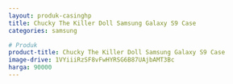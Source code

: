 ```yaml
---
layout: produk-casinghp
title: Chucky The Killer Doll Samsung Galaxy S9 Case
categories: samsung

# Produk
product-title: Chucky The Killer Doll Samsung Galaxy S9 Case
image-drive: 1VYiiiRzSF8vFwHYRSG6B87UAjbAMT3Bc
harga: 90000
---
```

